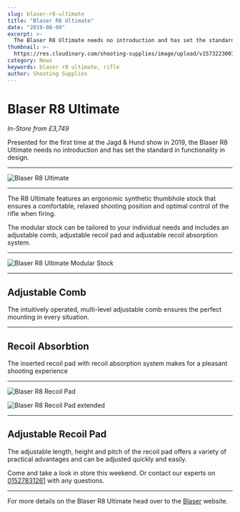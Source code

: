 ```yaml
---
slug: blaser-r8-ultimate
title: "Blaser R8 Ultimate"
date: "2019-08-09"
excerpt: >-
  The Blaser R8 Ultimate needs no introduction and has set the standard in functionality in design.
thumbnail: >-
  https://res.cloudinary.com/shooting-supplies/image/upload/v1573223007/Blog/Blase-R8-Ultimate-GOTW_zmfgft.jpg
category: News
keywords: blaser r8 ultimate, rifle
author: Shooting Supplies
---
```


# **Blaser R8 Ultimate**

_In-Store from £3,749_

Presented for the first time at the Jagd & Hund show in 2019, the Blaser R8 Ultimate needs no introduction and has set the standard in functionality in design.

****

![Blaser R8 Ultimate](https://res.cloudinary.com/shooting-supplies/image/upload/v1573223301/guns/Blaser-R8-Ultimate_y4khm5_nq7big.jpg)

****

The R8 Ultimate features an ergonomic synthetic thumbhole stock that ensures a comfortable, relaxed shooting position and optimal control of the rifle when firing.

The modular stock can be tailored to your individual needs and includes an adjustable comb, adjustable recoil pad and adjustable recoil absorption system.

****

![Blaser R8 Ultimate Modular Stock](https://res.cloudinary.com/shooting-supplies/image/upload/v1573223303/guns/Blaser-R8-Ultimate3_v9p1gq_uxgrej.jpg)

****

## **Adjustable Comb**

The intuitively operated, multi-level adjustable comb ensures the perfect mounting in every situation.

****

## **Recoil Absorbtion**

The inserted recoil pad with recoil absorption system makes for a pleasant shooting experience

****

![Blaser R8 Recoil Pad](https://res.cloudinary.com/shooting-supplies/image/upload/v1573223304/guns/Blaser-R8-Ultimate4_vedifl_gtjtfh.jpg)

![Blaser R8 Recoil Pad extended](https://res.cloudinary.com/shooting-supplies/image/upload/v1573223306/guns/Blaser-R8-Ultimate5_aeruns_qaekw5.jpg)

****

## **Adjustable Recoil Pad**

The adjustable length, height and pitch of the recoil pad offers a variety of practical advantages and can be adjusted quickly and easily.

Come and take a look in store this weekend. Or contact our experts on [01527831261](tel:01527831261) with any questions.

****

For more details on the Blaser R8 Ultimate head over to the [Blaser](https://www.blaser.de/en/product-news/r8-ultimate/) website.
